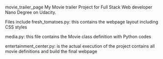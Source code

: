 movie_trailer_page
My Movie trailer Project for Full Stack Web developer Nano Degree on Udacity.

Files include 
fresh_tomatoes.py: this contains the webpage layout including CSS styles

media.py: this file contains the Movie class definition with Python codes

entertainment_center.py: is the actual execution of the project contains all movie definitions and build the final webpage

